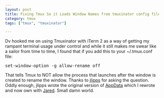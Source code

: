 ```yaml
---
layout: post
title: Fixing Tmux So it Loads Window Names from tmuxinator config files
category: tmux
tags: ["tmux", "tmuxinator"]

---
```

Dv hooked me on using Tmuxinator with iTerm 2 as a way of getting my rampant terminal usage under control and while it still makes me swear like a sailor from time to time, I found that if you add this to your ~/.tmux.conf file:

<pre>
set-window-option -g allow-rename off
</pre>

That tells Tmux to NOT allow the process that launches after the window is created to rename the window.  Thanks to [jlipps](https://github.com/tmuxinator/tmuxinator/issues/141) for asking the question.  Oddly enough, jlipps wrote the original version of [AppData](http://www.appdata.com/) which I rewrote and now own with [Jared](http://www.alloycode.com/).  Small damn world.